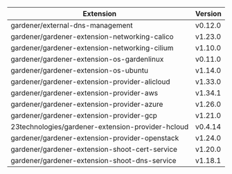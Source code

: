 | Extension      | Version |
 | ----------- | ----------- |
|gardener/external-dns-management|v0.12.0|
|gardener/gardener-extension-networking-calico|v1.23.0|
|gardener/gardener-extension-networking-cilium|v1.10.0|
|gardener/gardener-extension-os-gardenlinux|v0.11.0|
|gardener/gardener-extension-os-ubuntu|v1.14.0|
|gardener/gardener-extension-provider-alicloud|v1.33.0|
|gardener/gardener-extension-provider-aws|v1.34.1|
|gardener/gardener-extension-provider-azure|v1.26.0|
|gardener/gardener-extension-provider-gcp|v1.21.0|
|23technologies/gardener-extension-provider-hcloud|v0.4.14|
|gardener/gardener-extension-provider-openstack|v1.24.0|
|gardener/gardener-extension-shoot-cert-service|v1.20.0|
|gardener/gardener-extension-shoot-dns-service|v1.18.1|
